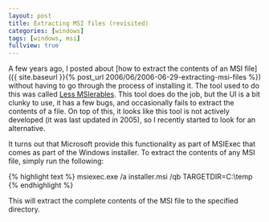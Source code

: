 ```yaml
---
layout: post
title: Extracting MSI files (revisited)
categories: [windows]
tags: [windows, msi]
fullview: true
---
```


A few years ago, I posted about [how to extract the contents of an MSI file]({{ site.baseurl }}{% post_url 2006/06/2006-06-29-extracting-msi-files %}) without having to go through the process of installing it. The tool used to do this was called [Less MSIerables](http://blogs.pingpoet.com/overflow/archive/2005/06/02/2449.aspx). This tool does do the job, but the UI is a bit clunky to use, it has a few bugs, and occasionally fails to extract the contents of a file. On top of this, it looks like this tool is not actively developed (it was last updated in 2005), so I recently started to look for an alternative.

It turns out that Microsoft provide this functionality as part of MSIExec that comes as part of the Windows installer. To extract the contents of any MSI file, simply run the following:

{% highlight text %}
msiexec.exe /a installer.msi /qb TARGETDIR=C:\temp
{% endhighlight %}

This will extract the complete contents of the MSI file to the specified directory.
